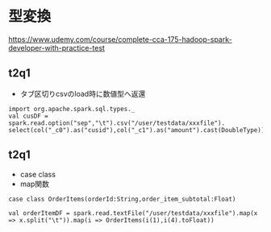 # 型変換

https://www.udemy.com/course/complete-cca-175-hadoop-spark-developer-with-practice-test

## t2q1
- タブ区切りcsvのload時に数値型へ返還

```
import org.apache.spark.sql.types._
val cusDF = spark.read.option("sep","\t").csv("/user/testdata/xxxfile").
select(col("_c0").as("cusid"),col("_c1").as("amount").cast(DoubleType))

```

## t2q1
- case class
- map関数

```
case class OrderItems(orderId:String,order_item_subtotal:Float)

val orderItemDF = spark.read.textFile("/user/testdata/xxxfile").map(x => x.split("\t")).map(i => OrderItems(i(1),i(4).toFloat))

```
